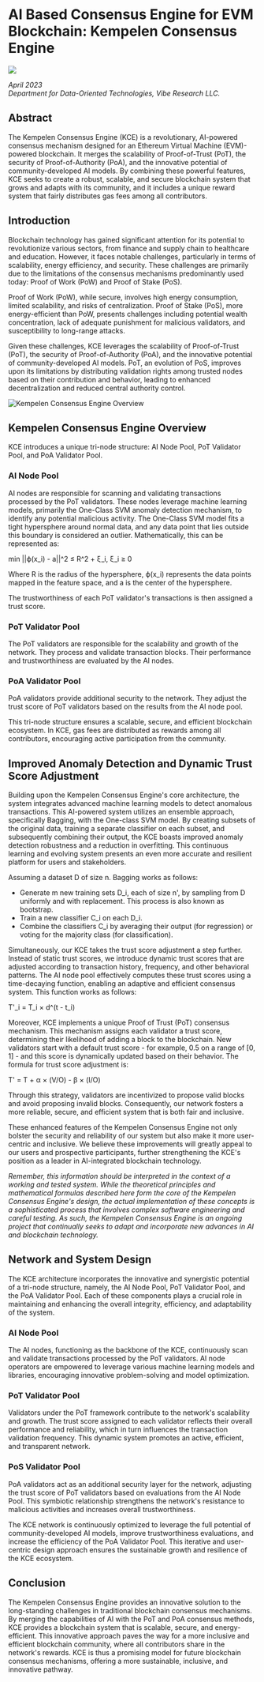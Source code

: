 # AI Based Consensus Engine for EVM Blockchain: Kempelen Consensus Engine
![](mechanical_turk.jpeg)

*April 2023*  
*Department for Data-Oriented Technologies, Vibe Research LLC.*

## Abstract

The Kempelen Consensus Engine (KCE) is a revolutionary, AI-powered consensus mechanism designed for an Ethereum Virtual Machine (EVM)-powered blockchain. It merges the scalability of Proof-of-Trust (PoT), the security of Proof-of-Authority (PoA), and the innovative potential of community-developed AI models. By combining these powerful features, KCE seeks to create a robust, scalable, and secure blockchain system that grows and adapts with its community, and it includes a unique reward system that fairly distributes gas fees among all contributors.

## Introduction

Blockchain technology has gained significant attention for its potential to revolutionize various sectors, from finance and supply chain to healthcare and education. However, it faces notable challenges, particularly in terms of scalability, energy efficiency, and security. These challenges are primarily due to the limitations of the consensus mechanisms predominantly used today: Proof of Work (PoW) and Proof of Stake (PoS).

Proof of Work (PoW), while secure, involves high energy consumption, limited scalability, and risks of centralization. Proof of Stake (PoS), more energy-efficient than PoW, presents challenges including potential wealth concentration, lack of adequate punishment for malicious validators, and susceptibility to long-range attacks.

Given these challenges, KCE leverages the scalability of Proof-of-Trust (PoT), the security of Proof-of-Authority (PoA), and the innovative potential of community-developed AI models. PoT, an evolution of PoS, improves upon its limitations by distributing validation rights among trusted nodes based on their contribution and behavior, leading to enhanced decentralization and reduced central authority control.

![Kempelen Consensus Engine Overview](miami.jpg)

## Kempelen Consensus Engine Overview

KCE introduces a unique tri-node structure: AI Node Pool, PoT Validator Pool, and PoA Validator Pool.

### AI Node Pool

AI nodes are responsible for scanning and validating transactions processed by the PoT validators. These nodes leverage machine learning models, primarily the One-Class SVM anomaly detection mechanism, to identify any potential malicious activity. The One-Class SVM model fits a tight hypersphere around normal data, and any data point that lies outside this boundary is considered an outlier. Mathematically, this can be represented as:

min ||ϕ(x_i) - a||^2 ≤ R^2 + ξ_i, ξ_i ≥ 0


Where R is the radius of the hypersphere, ϕ(x_i) represents the data points mapped in the feature space, and a is the center of the hypersphere.

The trustworthiness of each PoT validator's transactions is then assigned a trust score.

### PoT Validator Pool

The PoT validators are responsible for the scalability and growth of the network. They process and validate transaction blocks. Their performance and trustworthiness are evaluated by the AI nodes.

### PoA Validator Pool

PoA validators provide additional security to the network. They adjust the trust score of PoT validators based on the results from the AI node pool.

This tri-node structure ensures a scalable, secure, and efficient blockchain ecosystem. In KCE, gas fees are distributed as rewards among all contributors, encouraging active participation from the community.

## Improved Anomaly Detection and Dynamic Trust Score Adjustment

Building upon the Kempelen Consensus Engine's core architecture, the system integrates advanced machine learning models to detect anomalous transactions. This AI-powered system utilizes an ensemble approach, specifically Bagging, with the One-class SVM model. By creating subsets of the original data, training a separate classifier on each subset, and subsequently combining their output, the KCE boasts improved anomaly detection robustness and a reduction in overfitting. This continuous learning and evolving system presents an even more accurate and resilient platform for users and stakeholders.

Assuming a dataset D of size n. Bagging works as follows:

- Generate m new training sets D_i, each of size n', by sampling from D uniformly and with replacement. This process is also known as bootstrap.
- Train a new classifier C_i on each D_i.
- Combine the classifiers C_i by averaging their output (for regression) or voting for the majority class (for classification).

Simultaneously, our KCE takes the trust score adjustment a step further. Instead of static trust scores, we introduce dynamic trust scores that are adjusted according to transaction history, frequency, and other behavioral patterns. The AI node pool effectively computes these trust scores using a time-decaying function, enabling an adaptive and efficient consensus system. This function works as follows:

T'_i = T_i × d^(t - t_i)


Moreover, KCE implements a unique Proof of Trust (PoT) consensus mechanism. This mechanism assigns each validator a trust score, determining their likelihood of adding a block to the blockchain. New validators start with a default trust score - for example, 0.5 on a range of [0, 1] - and this score is dynamically updated based on their behavior. The formula for trust score adjustment is:

T' = T + α × (V/O) - β × (I/O)


Through this strategy, validators are incentivized to propose valid blocks and avoid proposing invalid blocks. Consequently, our network fosters a more reliable, secure, and efficient system that is both fair and inclusive.

These enhanced features of the Kempelen Consensus Engine not only bolster the security and reliability of our system but also make it more user-centric and inclusive. We believe these improvements will greatly appeal to our users and prospective participants, further strengthening the KCE's position as a leader in AI-integrated blockchain technology.

*Remember, this information should be interpreted in the context of a working and tested system. While the theoretical principles and mathematical formulas described here form the core of the Kempelen Consensus Engine's design, the actual implementation of these concepts is a sophisticated process that involves complex software engineering and careful testing. As such, the Kempelen Consensus Engine is an ongoing project that continually seeks to adapt and incorporate new advances in AI and blockchain technology.*

## Network and System Design

The KCE architecture incorporates the innovative and synergistic potential of a tri-node structure, namely, the AI Node Pool, PoT Validator Pool, and the PoA Validator Pool. Each of these components plays a crucial role in maintaining and enhancing the overall integrity, efficiency, and adaptability of the system.

### AI Node Pool

The AI nodes, functioning as the backbone of the KCE, continuously scan and validate transactions processed by the PoT validators. AI node operators are empowered to leverage various machine learning models and libraries, encouraging innovative problem-solving and model optimization.

### PoT Validator Pool

Validators under the PoT framework contribute to the network's scalability and growth. The trust score assigned to each validator reflects their overall performance and reliability, which in turn influences the transaction validation frequency. This dynamic system promotes an active, efficient, and transparent network.

### PoS Validator Pool

PoA validators act as an additional security layer for the network, adjusting the trust score of PoT validators based on evaluations from the AI Node Pool. This symbiotic relationship strengthens the network's resistance to malicious activities and increases overall trustworthiness.

The KCE network is continuously optimized to leverage the full potential of community-developed AI models, improve trustworthiness evaluations, and increase the efficiency of the PoA Validator Pool. This iterative and user-centric design approach ensures the sustainable growth and resilience of the KCE ecosystem.

## Conclusion

The Kempelen Consensus Engine provides an innovative solution to the long-standing challenges in traditional blockchain consensus mechanisms. By merging the capabilities of AI with the PoT and PoA consensus methods, KCE provides a blockchain system that is scalable, secure, and energy-efficient. This innovative approach paves the way for a more inclusive and efficient blockchain community, where all contributors share in the network's rewards. KCE is thus a promising model for future blockchain consensus mechanisms, offering a more sustainable, inclusive, and innovative pathway.
